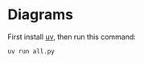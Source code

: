 # Diagrams

First install [uv][], then run this command:

```sh
uv run all.py
```

[uv]: https://docs.astral.sh/uv/
